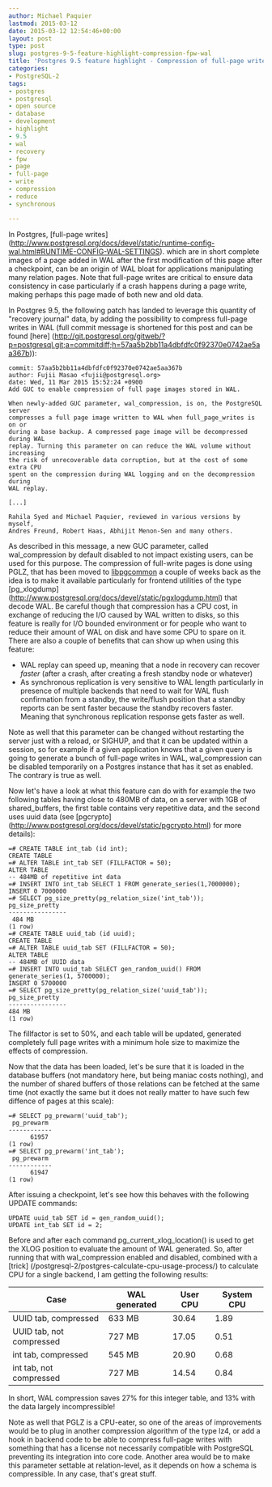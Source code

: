 ```yaml
---
author: Michael Paquier
lastmod: 2015-03-12
date: 2015-03-12 12:54:46+00:00
layout: post
type: post
slug: postgres-9-5-feature-highlight-compression-fpw-wal
title: 'Postgres 9.5 feature highlight - Compression of full-page writes in WAL'
categories:
- PostgreSQL-2
tags:
- postgres
- postgresql
- open source
- database
- development
- highlight
- 9.5
- wal
- recovery
- fpw
- page
- full-page
- write
- compression
- reduce
- synchronous

---
```


In Postgres, [full-page writes]
(http://www.postgresql.org/docs/devel/static/runtime-config-wal.html#RUNTIME-CONFIG-WAL-SETTINGS).
which are in short complete images of a page added in WAL after the first
modification of this page after a checkpoint, can be an origin of WAL
bloat for applications manipulating many relation pages. Note that
full-page writes are critical to ensure data consistency in case particularly
if a crash happens during a page write, making perhaps this page made of both
new and old data.

In Postgres 9.5, the following patch has landed to leverage this quantity of
"recovery journal" data, by adding the possibility to compress full-page writes
in WAL (full commit message is shortened for this post and can be found [here]
(http://git.postgresql.org/gitweb/?p=postgresql.git;a=commitdiff;h=57aa5b2bb11a4dbfdfc0f92370e0742ae5aa367b)):

    commit: 57aa5b2bb11a4dbfdfc0f92370e0742ae5aa367b
    author: Fujii Masao <fujii@postgresql.org>
    date: Wed, 11 Mar 2015 15:52:24 +0900
    Add GUC to enable compression of full page images stored in WAL.

    When newly-added GUC parameter, wal_compression, is on, the PostgreSQL server
    compresses a full page image written to WAL when full_page_writes is on or
    during a base backup. A compressed page image will be decompressed during WAL
    replay. Turning this parameter on can reduce the WAL volume without increasing
    the risk of unrecoverable data corruption, but at the cost of some extra CPU
    spent on the compression during WAL logging and on the decompression during
    WAL replay.

    [...]

    Rahila Syed and Michael Paquier, reviewed in various versions by myself,
    Andres Freund, Robert Haas, Abhijit Menon-Sen and many others.

As described in this message, a new GUC parameter, called wal\_compression
by default disabled to not impact existing users, can be used for this
purpose. The compression of full-write pages is done using PGLZ, that has been
moved to [libpgcommon](http://git.postgresql.org/gitweb/?p=postgresql.git;a=commitdiff;h=40bede5477bb5bce98ce9548841cb414634c26f7)
a couple of weeks back as the idea is to make it available particularly for
frontend utilities of the type [pg_xlogdump]
(http://www.postgresql.org/docs/devel/static/pgxlogdump.html) that decode
WAL. Be careful though that compression has a CPU cost, in exchange of
reducing the I/O caused by WAL written to disks, so this feature is really
for I/O bounded environment or for people who want to reduce their amount of
WAL on disk and have some CPU to spare on it. There are also a couple of
benefits that can show up when using this feature:

  * WAL replay can speed up, meaning that a node in recovery can recover
  *faster* (after a crash, after creating a fresh standby node or whatever)
  * As synchronous replication is very sensitive to WAL length particularly
  in presence of multiple backends that need to wait for WAL flush confirmation
  from a standby, the write/flush position that a standby reports can be sent
  faster because the standby recovers faster. Meaning that synchronous
  replication response gets faster as well.

Note as well that this parameter can be changed without restarting the server
just with a reload, or SIGHUP, and that it can be updated within a session,
so for example if a given application knows that a given query is going to
generate a bunch of full-page writes in WAL, wal\_compression can be disabled
temporarily on a Postgres instance that has it set as enabled. The contrary
is true as well.

Now let's have a look at what this feature can do with for example the two
following tables having close to 480MB of data, on a server with 1GB of
shared\_buffers, the first table contains very repetitive data, and the second
uses uuid data (see [pgcrypto]
(http://www.postgresql.org/docs/devel/static/pgcrypto.html) for more details):

    =# CREATE TABLE int_tab (id int);
    CREATE TABLE
    =# ALTER TABLE int_tab SET (FILLFACTOR = 50);
    ALTER TABLE
    -- 484MB of repetitive int data
    =# INSERT INTO int_tab SELECT 1 FROM generate_series(1,7000000);
    INSERT 0 7000000
    =# SELECT pg_size_pretty(pg_relation_size('int_tab'));
    pg_size_pretty
    ----------------
     484 MB
    (1 row)
    =# CREATE TABLE uuid_tab (id uuid);
    CREATE TABLE
    =# ALTER TABLE uuid_tab SET (FILLFACTOR = 50);
    ALTER TABLE
    -- 484MB of UUID data
    =# INSERT INTO uuid_tab SELECT gen_random_uuid() FROM generate_series(1, 5700000);
    INSERT 0 5700000
    =# SELECT pg_size_pretty(pg_relation_size('uuid_tab'));
    pg_size_pretty
    ----------------
    484 MB
    (1 row)

The fillfactor is set to 50%, and each table will be updated, generated
completely full page writes with a minimum hole size to maximize the effects
of compression.

Now that the data has been loaded, let's be sure that it is loaded in the
database buffers (not mandatory here, but being maniac costs nothing), and
the number of shared buffers of those relations can be fetched at the same
time (not exactly the same but it does not really matter to have such few
diffence of pages at this scale):

    =# SELECT pg_prewarm('uuid_tab');
     pg_prewarm
    ------------
          61957
    (1 row)
    =# SELECT pg_prewarm('int_tab');
     pg_prewarm
    ------------
          61947
    (1 row)

After issuing a checkpoint, let's see how this behaves with the following
UPDATE commands:

    UPDATE uuid_tab SET id = gen_random_uuid();
    UPDATE int_tab SET id = 2;

Before and after each command pg\_current\_xlog\_location() is used to get
the XLOG position to evaluate the amount of WAL generated. So, after running
that with wal\_compression enabled and disabled, combined with a [trick]
(/postgresql-2/postgres-calculate-cpu-usage-process/) to calculate CPU for
a single backend, I am getting the following results:

 Case                    | WAL generated | User CPU | System CPU
-------------------------|---------------|----------|-----------
UUID tab, compressed     |        633 MB | 30.64    | 1.89
UUID tab, not compressed |        727 MB | 17.05    | 0.51
int tab, compressed      |        545 MB | 20.90    | 0.68
int tab, not compressed  |        727 MB | 14.54    | 0.84

In short, WAL compression saves 27% for this integer table, and 13% with
the data largely incompressible!

Note as well that PGLZ is a CPU-eater, so one of the areas of improvements
would be to plug in another compression algorithm of the type lz4, or add
a hook in backend code to be able to compress full-page writes with something
that has a license not necessarily compatible with PostgreSQL preventing its
integration into core code. Another area would be to make this parameter
settable at relation-level, as it depends on how a schema is compressible.
In any case, that's great stuff.
